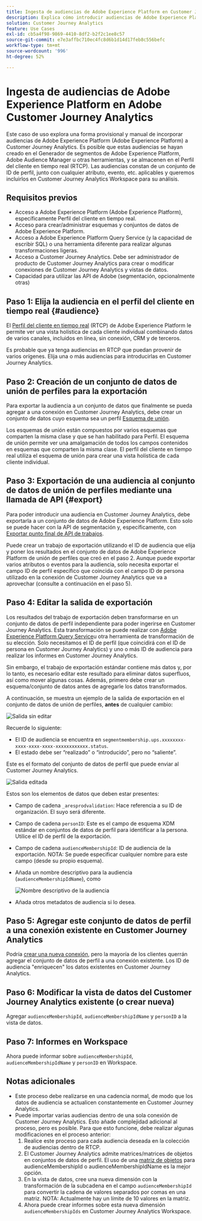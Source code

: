 ```yaml
---
title: Ingesta de audiencias de Adobe Experience Platform en Customer Journey Analytics
description: Explica cómo introducir audiencias de Adobe Experience Platform en Customer Journey Analytics para realizar un análisis más detallado.
solution: Customer Journey Analytics
feature: Use Cases
exl-id: cb5a4f98-9869-4410-8df2-b2f2c1ee8c57
source-git-commit: e7e3affbc710ec4fc8d6b1d14d17feb8c556befc
workflow-type: tm+mt
source-wordcount: '996'
ht-degree: 52%

---
```


# Ingesta de audiencias de Adobe Experience Platform en Adobe Customer Journey Analytics

Este caso de uso explora una forma provisional y manual de incorporar audiencias de Adobe Experience Platform (Adobe Experience Platform) a Customer Journey Analytics. Es posible que estas audiencias se hayan creado en el Generador de segmentos de Adobe Experience Platform, Adobe Audience Manager u otras herramientas, y se almacenen en el Perfil del cliente en tiempo real (RTCP). Las audiencias constan de un conjunto de ID de perfil, junto con cualquier atributo, evento, etc. aplicables y queremos incluirlos en Customer Journey Analytics Workspace para su análisis.

## Requisitos previos

* Acceso a Adobe Experience Platform (Adobe Experience Platform), específicamente Perfil del cliente en tiempo real.
* Acceso para crear/administrar esquemas y conjuntos de datos de Adobe Experience Platform.
* Acceso a Adobe Experience Platform Query Service (y la capacidad de escribir SQL) o una herramienta diferente para realizar algunas transformaciones ligeras.
* Acceso a Customer Journey Analytics. Debe ser administrador de producto de Customer Journey Analytics para crear o modificar conexiones de Customer Journey Analytics y vistas de datos.
* Capacidad para utilizar las API de Adobe (segmentación, opcionalmente otras)

## Paso 1: Elija la audiencia en el perfil del cliente en tiempo real {#audience}

El [Perfil del cliente en tiempo real](https://experienceleague.adobe.com/docs/experience-platform/profile/home.html?lang=es) (RTCP) de Adobe Experience Platform le permite ver una vista holística de cada cliente individual combinando datos de varios canales, incluidos en línea, sin conexión, CRM y de terceros.

Es probable que ya tenga audiencias en RTCP que puedan provenir de varios orígenes. Elija una o más audiencias para introducirlas en Customer Journey Analytics.

## Paso 2: Creación de un conjunto de datos de unión de perfiles para la exportación

Para exportar la audiencia a un conjunto de datos que finalmente se pueda agregar a una conexión en Customer Journey Analytics, debe crear un conjunto de datos cuyo esquema sea un perfil [Esquema de unión](https://experienceleague.adobe.com/docs/experience-platform/profile/union-schemas/union-schema.html?lang=es#understanding-union-schemas).

Los esquemas de unión están compuestos por varios esquemas que comparten la misma clase y que se han habilitado para Perfil. El esquema de unión permite ver una amalgamación de todos los campos contenidos en esquemas que comparten la misma clase. El perfil del cliente en tiempo real utiliza el esquema de unión para crear una vista holística de cada cliente individual.

## Paso 3: Exportación de una audiencia al conjunto de datos de unión de perfiles mediante una llamada de API {#export}

Para poder introducir una audiencia en Customer Journey Analytics, debe exportarla a un conjunto de datos de Adobe Experience Platform. Esto solo se puede hacer con la API de segmentación y, específicamente, con [Exportar punto final de API de trabajos](https://experienceleague.adobe.com/docs/experience-platform/segmentation/api/export-jobs.html?lang=es).

Puede crear un trabajo de exportación utilizando el ID de audiencia que elija y poner los resultados en el conjunto de datos de Adobe Experience Platform de unión de perfiles que creó en el paso 2. Aunque puede exportar varios atributos o eventos para la audiencia, solo necesita exportar el campo ID de perfil específico que coincida con el campo ID de persona utilizado en la conexión de Customer Journey Analytics que va a aprovechar (consulte a continuación en el paso 5).

## Paso 4: Editar la salida de exportación

Los resultados del trabajo de exportación deben transformarse en un conjunto de datos de perfil independiente para poder ingerirse en Customer Journey Analytics.  Esta transformación se puede realizar con [Adobe Experience Platform Query Service](https://experienceleague.adobe.com/docs/experience-platform/query/home.html?lang=es)u otra herramienta de transformación de su elección. Solo necesitamos el ID de perfil (que coincidirá con el ID de persona en Customer Journey Analytics) y uno o más ID de audiencia para realizar los informes en Customer Journey Analytics.

Sin embargo, el trabajo de exportación estándar contiene más datos y, por lo tanto, es necesario editar este resultado para eliminar datos superfluos, así como mover algunas cosas.  Además, primero debe crear un esquema/conjunto de datos antes de agregarle los datos transformados.

A continuación, se muestra un ejemplo de la salida de exportación en el conjunto de datos de unión de perfiles, **antes** de cualquier cambio:

![Salida sin editar](../assets/export-unedited.png)

Recuerde lo siguiente:

* El ID de audiencia se encuentra en `segmentmembership.ups.xxxxxxxx-xxxx-xxxx-xxxx-xxxxxxxxxxxx.status`.
* El estado debe ser “realizado” o “introducido”, pero no “saliente”.

Este es el formato del conjunto de datos de perfil que puede enviar al Customer Journey Analytics.

![Salida editada](../assets/export-edited.png)

Estos son los elementos de datos que deben estar presentes:

* Campo de cadena `_aresprodvalidation`: Hace referencia a su ID de organización. El suyo será diferente.
* Campo de cadena `personID`: Este es el campo de esquema XDM estándar en conjuntos de datos de perfil para identificar a la persona. Utilice el ID de perfil de la exportación.
* Campo de cadena `audienceMembershipId`: ID de audiencia de la exportación.  NOTA: Se puede especificar cualquier nombre para este campo (desde su propio esquema).
* Añada un nombre descriptivo para la audiencia (`audienceMembershipIdName`), como

  ![Nombre descriptivo de la audiencia](../assets/audience-name.png)

* Añada otros metadatos de audiencia si lo desea.

## Paso 5: Agregar este conjunto de datos de perfil a una conexión existente en Customer Journey Analytics

Podría [crear una nueva conexión](/help/connections/create-connection.md), pero la mayoría de los clientes querrán agregar el conjunto de datos de perfil a una conexión existente. Los ID de audiencia &quot;enriquecen&quot; los datos existentes en Customer Journey Analytics.

## Paso 6: Modificar la vista de datos del Customer Journey Analytics existente (o crear nueva)

Agregar `audienceMembershipId`, `audienceMembershipIdName` y `personID` a la vista de datos.

## Paso 7: Informes en Workspace

Ahora puede informar sobre `audienceMembershipId`, `audienceMembershipIdName` y `personID` en Workspace.

## Notas adicionales

* Este proceso debe realizarse en una cadencia normal, de modo que los datos de audiencia se actualicen constantemente en Customer Journey Analytics.
* Puede importar varias audiencias dentro de una sola conexión de Customer Journey Analytics. Esto añade complejidad adicional al proceso, pero es posible. Para que esto funcione, debe realizar algunas modificaciones en el proceso anterior:
   1. Realice este proceso para cada audiencia deseada en la colección de audiencias dentro de RTCP.
   1. El Customer Journey Analytics admite matrices/matrices de objetos en conjuntos de datos de perfil. El uso de una [matriz de objetos](https://experienceleague.adobe.com/docs/analytics-platform/using/cja-usecases/complex-data/object-arrays.html?lang=es) para audienceMembershipId o audienceMembershipIdName es la mejor opción.
   1. En la vista de datos, cree una nueva dimensión con la transformación de la subcadena en el campo `audienceMembershipId` para convertir la cadena de valores separados por comas en una matriz. NOTA: Actualmente hay un límite de 10 valores en la matriz.
   1. Ahora puede crear informes sobre esta nueva dimensión `audienceMembershipIds` en Customer Journey Analytics Workspace.
